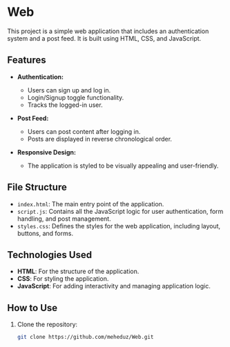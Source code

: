 # Web

This project is a simple web application that includes an authentication system and a post feed. It is built using HTML, CSS, and JavaScript.

## Features

- **Authentication:**
  - Users can sign up and log in.
  - Login/Signup toggle functionality.
  - Tracks the logged-in user.

- **Post Feed:**
  - Users can post content after logging in.
  - Posts are displayed in reverse chronological order.

- **Responsive Design:**
  - The application is styled to be visually appealing and user-friendly.

## File Structure

- `index.html`: The main entry point of the application.
- `script.js`: Contains all the JavaScript logic for user authentication, form handling, and post management.
- `styles.css`: Defines the styles for the web application, including layout, buttons, and forms.

## Technologies Used

- **HTML**: For the structure of the application.
- **CSS**: For styling the application.
- **JavaScript**: For adding interactivity and managing application logic.

## How to Use

1. Clone the repository:
   ```bash
   git clone https://github.com/meheduz/Web.git

